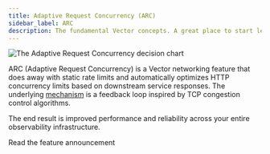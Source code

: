 ```yaml
---
title: Adaptive Request Concurrency (ARC)
sidebar_label: ARC
description: The fundamental Vector concepts. A great place to start learning about Vector.
---
```


![The Adaptive Request Concurrency decision chart](/img/adaptive-concurrency.png)

ARC (Adaptive Request Concurrency) is a Vector networking feature that does away
with static rate limits and automatically optimizes HTTP concurrency limits
based on downstream service responses. The underlying [mechanism](#how-it-works)
is a feedback loop inspired by TCP congestion control algorithms.

The end result is improved performance and reliability across your entire
observability infrastructure.

<Jump to="/blog/adaptive-request-concurrency/">Read the feature announcement</Jump>
